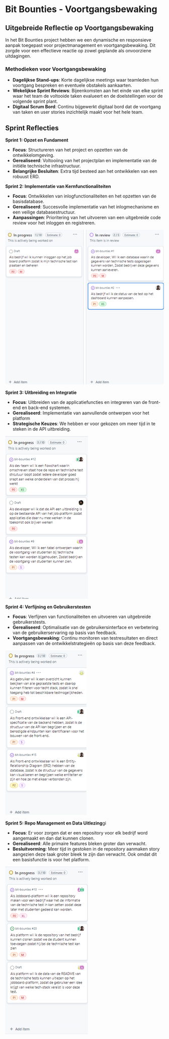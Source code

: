 # Bit Bounties - Voortgangsbewaking

## Uitgebreide Reflectie op Voortgangsbewaking

In het Bit Bounties project hebben we een dynamische en responsieve aanpak toegepast voor projectmanagement en voortgangsbewaking. Dit zorgde voor een effectieve reactie op zowel geplande als onvoorziene uitdagingen.

### Methodieken voor Voortgangsbewaking

- **Dagelijkse Stand-ups**: Korte dagelijkse meetings waar teamleden hun voortgang bespreken en eventuele obstakels aankaarten.
- **Wekelijkse Sprint Reviews**: Bijeenkomsten aan het einde van elke sprint waar het team de voltooide taken evalueert en de doelstellingen voor de volgende sprint plant.
- **Digitaal Scrum Bord**: Continu bijgewerkt digitaal bord dat de voortgang van taken en user stories inzichtelijk maakt voor het hele team.

## Sprint Reflecties

**Sprint 1: Opzet en Fundament**
- **Focus**: Structureren van het project en opzetten van de ontwikkelomgeving.
- **Gerealiseerd**: Voltooiing van het projectplan en implementatie van de initiële technische infrastructuur.
- **Belangrijke Besluiten**: Extra tijd besteed aan het ontwikkelen van een robuust ERD.

**Sprint 2: Implementatie van Kernfunctionaliteiten**
- **Focus**: Ontwikkelen van inlogfunctionaliteiten en het opzetten van de basisdatabase.
- **Gerealiseerd**: Succesvolle implementatie van het inlogmechanisme en een veilige databasestructuur.
- **Aanpassingen**: Prioritering van het uitvoeren van een uitgebreide code review voor het inloggen en registreren.

![Sprint 2 foto](docs/sprint2.png)


**Sprint 3: Uitbreiding en Integratie**
- **Focus**: Uitbreiden van de applicatiefuncties en integreren van de front-end en back-end systemen.
- **Gerealiseerd**: Implementatie van aanvullende ontwerpen voor het platform
- **Strategische Keuzes**: We hebben er voor gekozen om meer tijd in te steken in de API uitbreiding.

![Sprint 3 foto](docs/sprint3.png)


**Sprint 4: Verfijning en Gebruikerstesten**
- **Focus**: Verfijnen van functionaliteiten en uitvoeren van uitgebreide gebruikerstests.
- **Gerealiseerd**: Optimalisatie van de gebruikersinterface en verbetering van de gebruikerservaring op basis van feedback.
- **Voortgangsbewaking**: Continu monitoren van testresultaten en direct aanpassen van de ontwikkelstrategieën op basis van deze feedback.

![Sprint 4 foto](docs/sprint4.png)


**Sprint 5: Repo Management en Data Uitlezing**gi 
- **Focus**: Er voor zorgen dat er een repository voor elk bedrijf word aangemaakt en dan dat kunnen clonen.
- **Gerealiseerd**: Alle primaire features bleken groter dan verwacht.
- **Besluitvorming**: Meer tijd in gestoken in de repository aanmaken story aangezien deze taak groter bleek te zijn dan verwacht. Ook omdat dit een basisfunctie is voor het platform.

![Sprint 5 foto](docs/sprint5.png)